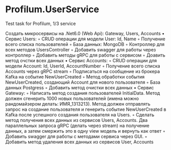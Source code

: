 # Profilum.UserService
Test task for Profilum, 1/3 service


Создать микросервисы на .Net6.0 (Web Api): Gateway, Users, Accounts
    • Сервис Users:
        ◦ CRUD операции для модели User: Id, Name
        ◦ Получение всего списка пользователей
        ◦ База данных: MongoDB
        ◦ Контроллер для всех методов UsersController
        ◦ Добавить swagger для работы через контроллер
        ◦ Добавить методы gRPC для работы с сервисом
        ◦ Доавить метод очстки всех данных
    • Сервис Accounts:
        ◦ CRUD операции для модели Account: Id, UserId, AccountNumber
        ◦ Получение всего списка Accounts через gRPC stream
        ◦ Подписаться на сообщение из брокера Kafka на событие NewUserCreated
        ◦ Метод обработки события NewUserCreated, создающий Account для нового пользователя
        ◦ База данных Postgress
        ◦ Добавить метод очистки всех данных
    • Сервис Gateway:
        ◦ Написать метод создания пользователей InitialData. Метод должен сгенерить 1000 новых пользователей (имена можно рандомайзером делать: ИМЯ_1313213). Метод должен отправлять запрос на создание пользователя и генерить событие NewUserCreated в Kafka после успешного создания пользователя на Users.
        ◦ Сделать метод получения всех данных из сервисов Users, Accounts. Два параллельных запроса gRPC (делать через stream) на получение данных, а затем смержить это в одну view модель и вернуть как ответ
        ◦ Добавить swagger для работы с методами сервиса через GUI.
        ◦ Добавить метод удаления всех данных из сервисов User, Accounts
